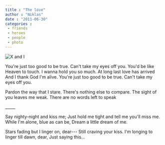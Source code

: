 ```yaml
---
title : "The love"
author : "Niklas"
date : "2011-06-30"
categories : 
 - friends
 - heroes
 - people
 - photo
---
```


![X and I](http://farm6.static.flickr.com/5277/5888866588_3b90d7e354_z.jpg)

You're just too good to be true. Can't take my eyes off you. You'd be like Heaven to touch. I wanna hold you so much. At long last love has arrived And I thank God I'm alive. You're just too good to be true. Can't take my eyes off you.

Pardon the way that I stare. There's nothing else to compare. The sight of you leaves me weak. There are no words left to speak

\_\_\_\_\_

Say nighty-night and kiss me; Just hold me tight and tell me you'll miss me. While I'm alone, blue as can be, Dream a little dream of me.

Stars fading but I linger on, dear--- Still craving your kiss. I'm longing to linger till dawn, dear, Just saying this...

